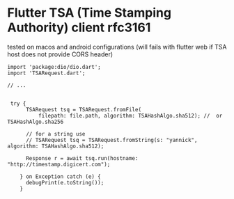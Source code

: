 # Flutter TSA (Time Stamping Authority)  client rfc3161


tested on macos and android configurations
(will fails with flutter web if TSA host does not provide CORS header)


```
import 'package:dio/dio.dart';
import 'TSARequest.dart';

// ...


 try {
      TSARequest tsq = TSARequest.fromFile(
          filepath: file.path, algorithm: TSAHashAlgo.sha512); //  or TSAHashAlgo.sha256

      // for a string use 
      // TSARequest tsq = TSARequest.fromString(s: "yannick", algorithm: TSAHashAlgo.sha512);
      
      Response r = await tsq.run(hostname: "http://timestamp.digicert.com");
      
    } on Exception catch (e) {
      debugPrint(e.toString());
    }
```

